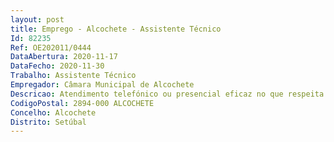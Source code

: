 ```yaml
--- 
layout: post
title: Emprego - Alcochete - Assistente Técnico
Id: 82235
Ref: OE202011/0444
DataAbertura: 2020-11-17
DataFecho: 2020-11-30
Trabalho: Assistente Técnico
Empregador: Câmara Municipal de Alcochete
Descricao: Atendimento telefónico ou presencial eficaz no que respeita ao bom acolhimento, encaminhamento, registo e esclarecimento dos diferentes pedidos e reclamações  Elaboração de mapas de planeamento de serviços a promover pelos setores da U.O. com recurso aos instrumentos informáticos disponibilizados  Capacidade na construção de textos e na redação de vários documentos  Elaboração de relatórios mensais descritivos das atividades realizadas. Preparação e elaboração de mapas em ficheiro excel para acompanhamento de situações relativas aos processos individuais de assiduidade dos operacionais.
CodigoPostal: 2894-000 ALCOCHETE
Concelho: Alcochete
Distrito: Setúbal
--- 
```


